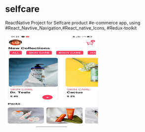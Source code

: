 # selfcare
ReactNative Project for Selfcare product #e-commerce app, using #React_Navtive_Navigation,#React_native_Icons, #Redux-toolkit

 <img src="https://github.com/Ajaykumaraw/selfcare/blob/main/selfcare1.jpg" alt="selfcare snapshot" width="300" height="300">
